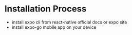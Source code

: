 # Installation Process
+ install expo cli from react-native official docs or expo site
+ install expo-go mobile app on your device 
